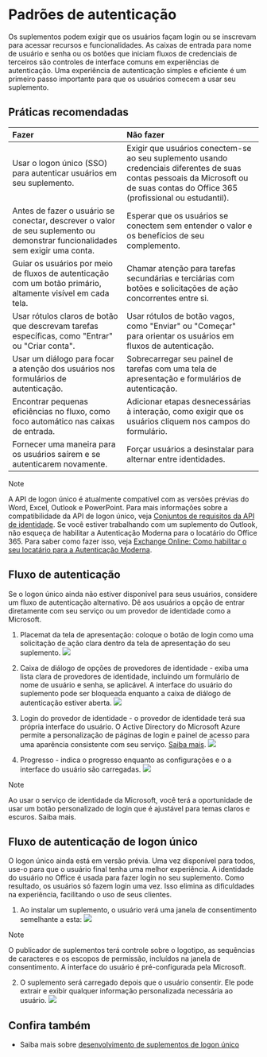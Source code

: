 # <a name="authentication-patterns"></a>Padrões de autenticação

Os suplementos podem exigir que os usuários façam login ou se inscrevam para acessar recursos e funcionalidades. As caixas de entrada para nome de usuário e senha ou os botões que iniciam fluxos de credenciais de terceiros são controles de interface comuns em experiências de autenticação. Uma experiência de autenticação simples e eficiente é um primeiro passo importante para que os usuários comecem a usar seu suplemento.

## <a name="best-practices"></a>Práticas recomendadas

|Fazer|Não fazer|
|:----|:----|
|Usar o logon único (SSO) para autenticar usuários em seu suplemento.|Exigir que usuários conectem-se ao seu suplemento usando credenciais diferentes de suas contas pessoais da Microsoft ou de suas contas do Office 365 (profissional ou estudantil).|
|Antes de fazer o usuário se conectar, descrever o valor de seu suplemento ou demonstrar funcionalidades sem exigir uma conta. |Esperar que os usuários se conectem sem entender o valor e os benefícios de seu complemento.|
|Guiar os usuários por meio de fluxos de autenticação com um botão primário, altamente visível em cada tela. |Chamar atenção para tarefas secundárias e terciárias com botões e solicitações de ação concorrentes entre si.|
|Usar rótulos claros de botão que descrevam tarefas específicas, como "Entrar" ou "Criar conta".   |Usar rótulos de botão vagos, como "Enviar" ou "Começar" para orientar os usuários em fluxos de autenticação.|
|Usar um diálogo para focar a atenção dos usuários nos formulários de autenticação.    |Sobrecarregar seu painel de tarefas com uma tela de apresentação e formulários de autenticação.|
|Encontrar pequenas eficiências no fluxo, como foco automático nas caixas de entrada. |Adicionar etapas desnecessárias à interação, como exigir que os usuários cliquem nos campos do formulário.|
|Fornecer uma maneira para os usuários saírem e se autenticarem novamente.    |Forçar usuários a desinstalar para alternar entre identidades.|

> [!NOTE]
> A API de logon único é atualmente compatível com as versões prévias do Word, Excel, Outlook e PowerPoint. Para mais informações sobre a compatibilidade da API de logon único, veja [Conjuntos de requisitos da API de identidade](https://docs.microsoft.com/office/dev/add-ins/reference/requirement-sets/identity-api-requirement-sets?view=office-js). Se você estiver trabalhando com um suplemento do Outlook, não esqueça de habilitar a Autenticação Moderna para o locatário do Office 365. Para saber como fazer isso, veja [Exchange Online: Como habilitar o seu locatário para a Autenticação Moderna](https://social.technet.microsoft.com/wiki/contents/articles/32711.exchange-online-how-to-enable-your-tenant-for-modern-authentication.aspx).


## <a name="authentication-flow"></a>Fluxo de autenticação
Se o logon único ainda não estiver disponível para seus usuários, considere um fluxo de autenticação alternativo. Dê aos usuários a opção de entrar diretamente com seu serviço ou um provedor de identidade como a Microsoft.

1. Placemat da tela de apresentação: coloque o botão de login como uma solicitação de ação clara dentro da tela de apresentação do seu suplemento.
![](../images/add-in-fre-value-placemat.png)

2. Caixa de diálogo de opções de provedores de identidade - exiba uma lista clara de provedores de identidade, incluindo um formulário de nome de usuário e senha, se aplicável. A interface do usuário do suplemento pode ser bloqueada enquanto a caixa de diálogo de autenticação estiver aberta. ![](../images/add-in-auth-choices-dialog.png)



3. Login do provedor de identidade - o provedor de identidade terá sua própria interface do usuário. O Active Directory do Microsoft Azure permite a personalização de páginas de login e painel de acesso para uma aparência consistente com seu serviço. [Saiba mais](https://docs.microsoft.com/azure/active-directory/fundamentals/customize-branding). ![](../images/add-in-auth-identity-sign-in.png)

4. Progresso - indica o progresso enquanto as configurações e o a interface do usuário são carregadas.
![](../images/add-in-auth-modal-interstitial.png)

> [!NOTE] 
> Ao usar o serviço de identidade da Microsoft, você terá a oportunidade de usar um botão personalizado de login que é ajustável para temas claros e escuros. Saiba mais.

## <a name="single-sign-on-authentication-flow"></a>Fluxo de autenticação de logon único
O logon único ainda está em versão prévia. Uma vez disponível para todos, use-o para que o usuário final tenha uma melhor experiência. A identidade do usuário no Office é usada para fazer login no seu suplemento. Como resultado, os usuários só fazem login uma vez. Isso elimina as dificuldades na experiência, facilitando o uso de seus clientes.

1. Ao instalar um suplemento, o usuário verá uma janela de consentimento semelhante a esta: ![](../images/add-in-auth-SSO-consent-dialog.png)
> [!NOTE]
> O publicador de suplementos terá controle sobre o logotipo, as sequências de caracteres e os escopos de permissão, incluídos na janela de consentimento. A interface do usuário é pré-configurada pela Microsoft.

2. O suplemento será carregado depois que o usuário consentir. Ele pode extrair e exibir qualquer informação personalizada necessária ao usuário. ![](../images/add-in-ribbon.png)

## <a name="see-also"></a>Confira também
- Saiba mais sobre [desenvolvimento de suplementos de logon único](https://docs.microsoft.com/office/dev/add-ins/develop/sso-in-office-add-ins)